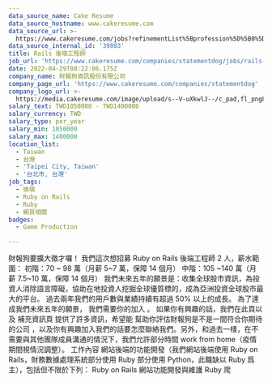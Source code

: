 ```yaml
---
data_source_name: Cake Resume
data_source_hostname: www.cakeresume.com
data_source_url: >-
  https://www.cakeresume.com/jobs?refinementList%5Bprofession%5D%5B0%5D=game-production&range%5Bsalary_range%5D%5Bmin%5D=1000000
data_source_internal_id: '39803'
title: Rails 後端工程師
job_url: 'https://www.cakeresume.com/companies/statementdog/jobs/rails-backend-engineer'
date: 2022-04-29T08:22:06.175Z
company_name: 財報狗資訊股份有限公司
company_page_url: 'https://www.cakeresume.com/companies/statementdog'
company_logo_url: >-
  https://media.cakeresume.com/image/upload/s--V-uXkwlJ--/c_pad,fl_png8,h_200,w_200/v1660026005/f1jnjzejrerxrshxcve5.png
salary_text: TWD1050000 - TWD1400000
salary_currency: TWD
salary_type: per_year
salary_min: 1050000
salary_max: 1400000
location_list:
  - Taiwan
  - 台灣
  - 'Taipei City, Taiwan'
  - '台北市, 台灣'
job_tags:
  - 後端
  - Ruby on Rails
  - Ruby
  - 網頁相關
badges:
  - Game Production

---
```


財報狗要擴大徵才囉！ 我們這次想招募 Ruby on Rails 後端工程師 2 人，薪水範圍： 初階：70 ~ 98 萬（月薪 5~7 萬，保障 14 個月） 中階：105 ~140 萬（月薪 7.5~10 萬，保障 14 個月） 我們未來五年的願景是：收集全球股市資訊，為投資人消除語言障礙，協助在地投資人挖掘全球優質標的，成為亞洲投資全球股市最大的平台。 過去兩年我們的用戶數與業績持續有超過 50% 以上的成長。 為了達成我們未來五年的願景， 我們需要你的加入 。 如果你有興趣的話，我們在此頁以及 補充資訊頁 提供了許多資訊，希望能 幫助你評估財報狗是不是一間符合你期待的公司 ，以及你有興趣加入我們的話要怎麼聯絡我們。另外，和過去一樣，在不需要與其他團隊成員溝通的情況下，我們允許部分時間 work from home（疫情期間視情況調整）。 工作內容 網站後端的功能開發（我們網站後端使用 Ruby on Rails，財務數據處理系統部分使用 Ruby 部分使用 Python，此職缺以 Ruby 爲主），包括但不限於下列： Ruby on Rails 網站功能開發與維護 Ruby 爬